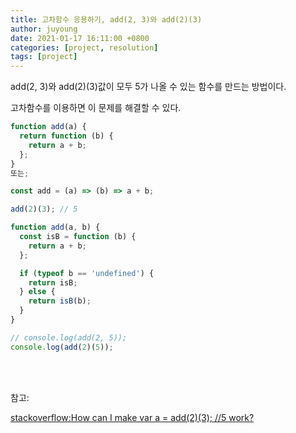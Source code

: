 ```yaml
---
title: 고차함수 응용하기, add(2, 3)와 add(2)(3)
author: juyoung
date: 2021-01-17 16:11:00 +0800
categories: [project, resolution]
tags: [project]
---
```


add(2, 3)와 add(2)(3)값이 모두 5가 나올 수 있는 함수를 만드는 방법이다.

고차함수를 이용하면 이 문제를 해결할 수 있다.

```javascript
function add(a) {
  return function (b) {
    return a + b;
  };
}
또는;

const add = (a) => (b) => a + b;

add(2)(3); // 5
```

```javascript
function add(a, b) {
  const isB = function (b) {
    return a + b;
  };

  if (typeof b == 'undefined') {
    return isB;
  } else {
    return isB(b);
  }
}

// console.log(add(2, 5));
console.log(add(2)(5));
```

<br /><br />

참고:<br />

[stackoverflow:How can I make var a = add(2)(3); //5 work?](https://stackoverflow.com/questions/2272902/how-can-i-make-var-a-add23-5-work)
